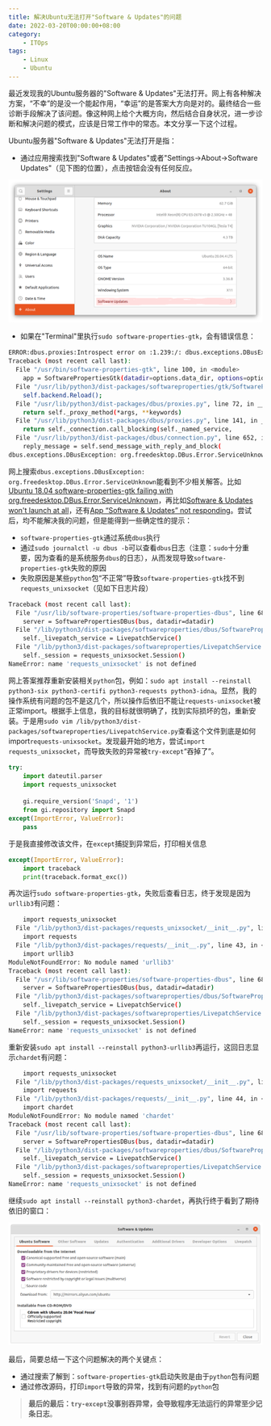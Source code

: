 ```yaml
---
title: 解决Ubuntu无法打开"Software & Updates"的问题
date: 2022-03-20T00:00:00+08:00 
category:
    - ITOps
tags: 
    - Linux
    - Ubuntu
---
```


最近发现我的Ubuntu服务器的"Software & Updates"无法打开。网上有各种解决方案，“不幸”的是没一个能起作用，“幸运”的是答案大方向是对的。最终结合一些诊断手段解决了该问题。像这种网上给个大概方向，然后结合自身状况，进一步诊断和解决问题的模式，应该是日常工作中的常态。本文分享一下这个过程。

<!--more--> 

Ubuntu服务器"Software & Updates"无法打开是指：

- 通过应用搜索找到"Software & Updates"或者"Settings->About->Software Updates"（见下图的位置），点击按钮会没有任何反应。

![software_&_updates](images/software_&_updates.png)

- 如果在"Terminal"里执行`sudo software-properties-gtk`，会有错误信息：

```bash
ERROR:dbus.proxies:Introspect error on :1.239:/: dbus.exceptions.DBusException: org.freedesktop.DBus.Error.NoReply: Message recipient disconnected from message bus without replying
Traceback (most recent call last):
  File "/usr/bin/software-properties-gtk", line 100, in <module>
    app = SoftwarePropertiesGtk(datadir=options.data_dir, options=options, file=file)
  File "/usr/lib/python3/dist-packages/softwareproperties/gtk/SoftwarePropertiesGtk.py", line 222, in __init__
    self.backend.Reload();
  File "/usr/lib/python3/dist-packages/dbus/proxies.py", line 72, in __call__
    return self._proxy_method(*args, **keywords)
  File "/usr/lib/python3/dist-packages/dbus/proxies.py", line 141, in __call__
    return self._connection.call_blocking(self._named_service,
  File "/usr/lib/python3/dist-packages/dbus/connection.py", line 652, in call_blocking
    reply_message = self.send_message_with_reply_and_block(
dbus.exceptions.DBusException: org.freedesktop.DBus.Error.ServiceUnknown: The name :1.239 was not provided by any .service files
```

网上搜索`dbus.exceptions.DBusException: org.freedesktop.DBus.Error.ServiceUnknown`能看到不少相关解答。比如[Ubuntu 18.04 software-properties-gtk failing with org.freedesktop.DBus.Error.ServiceUnknown](https://askubuntu.com/questions/1171211/ubuntu-18-04-software-properties-gtk-failing-with-org-freedesktop-dbus-error-ser)，再比如[Software & Updates won't launch at all](https://askubuntu.com/questions/1294999/software-updates-wont-launch-at-all)，还有[App “Software & Updates” not responding](https://askubuntu.com/questions/1271611/app-software-updates-not-responding)。尝试后，均不能解决我的问题，但是能得到一些确定性的提示：

- `software-properties-gtk`通过系统`dbus`执行
- 通过`sudo journalctl -u dbus -b`可以查看`dbus`日志（注意：`sudo`十分重要，因为查看的是系统服务`dbus`的日志），从而发现导致`software-properties-gtk`失败的原因
- 失败原因是某些`python`包“不正常”导致`software-properties-gtk`找不到`requests_unixsocket`（见如下日志片段）

```bash
Traceback (most recent call last):
  File "/usr/lib/software-properties/software-properties-dbus", line 68, in <module>
    server = SoftwarePropertiesDBus(bus, datadir=datadir)
  File "/lib/python3/dist-packages/softwareproperties/dbus/SoftwarePropertiesDBus.py", line 66, in __init__
    self._livepatch_service = LivepatchService()
  File "/lib/python3/dist-packages/softwareproperties/LivepatchService.py", line 93, in __init__
    self._session = requests_unixsocket.Session()
NameError: name 'requests_unixsocket' is not defined
```

网上答案推荐重新安装相关`python`包，例如：`sudo apt install --reinstall python3-six python3-certifi python3-requests python3-idna`。显然，我的操作系统有问题的包不是这几个，所以操作后依旧不能让`requests-unixsocket`被正常import。根据手上信息，我的目标就很明确了，找到实际损坏的包，重新安装。于是用`sudo vim /lib/python3/dist-packages/softwareproperties/LivepatchService.py`查看这个文件到底是如何import`requests-unixsocket`。发现最开始的地方，尝试`import requests_unixsocket`，而导致失败的异常被`try-except`“吞掉了”。

```python
try:
    import dateutil.parser
    import requests_unixsocket

    gi.require_version('Snapd', '1')
    from gi.repository import Snapd
except(ImportError, ValueError):
    pass
```

于是我直接修改该文件，在`except`捕捉到异常后，打印相关信息

```python
except(ImportError, ValueError):
    import traceback
    print(traceback.format_exc())
```

再次运行`sudo software-properties-gtk`，失败后查看日志，终于发现是因为`urllib3`有问题：

```bash
    import requests_unixsocket
  File "/lib/python3/dist-packages/requests_unixsocket/__init__.py", line 1, in <module>
    import requests
  File "/lib/python3/dist-packages/requests/__init__.py", line 43, in <module>
    import urllib3
ModuleNotFoundError: No module named 'urllib3'
Traceback (most recent call last):
  File "/usr/lib/software-properties/software-properties-dbus", line 68, in <module>
    server = SoftwarePropertiesDBus(bus, datadir=datadir)
  File "/lib/python3/dist-packages/softwareproperties/dbus/SoftwarePropertiesDBus.py", line 66, in __init__
    self._livepatch_service = LivepatchService()
  File "/lib/python3/dist-packages/softwareproperties/LivepatchService.py", line 96, in __init__
    self._session = requests_unixsocket.Session()
NameError: name 'requests_unixsocket' is not defined
```

重新安装`sudo apt install --reinstall python3-urllib3`再运行，这回日志显示`chardet`有问题：

```bash
    import requests_unixsocket
  File "/lib/python3/dist-packages/requests_unixsocket/__init__.py", line 1, in <module>
    import requests
  File "/lib/python3/dist-packages/requests/__init__.py", line 44, in <module>
    import chardet
ModuleNotFoundError: No module named 'chardet'
Traceback (most recent call last):
  File "/usr/lib/software-properties/software-properties-dbus", line 68, in <module>
    server = SoftwarePropertiesDBus(bus, datadir=datadir)
  File "/lib/python3/dist-packages/softwareproperties/dbus/SoftwarePropertiesDBus.py", line 66, in __init__
    self._livepatch_service = LivepatchService()
  File "/lib/python3/dist-packages/softwareproperties/LivepatchService.py", line 96, in __init__
    self._session = requests_unixsocket.Session()
NameError: name 'requests_unixsocket' is not defined
```

继续`sudo apt install --reinstall python3-chardet`，再执行终于看到了期待依旧的窗口：

![software_&_updates](images/app.png)

最后，简要总结一下这个问题解决的两个关键点：

- 通过搜索了解到：`software-properties-gtk`启动失败是由于`python`包有问题
- 通过修改源码，打印`import`导致的异常，找到有问题的`python`包

> **最后的最后：`try-except`没事别吞异常，会导致程序无法运行的异常至少记条日志**。
